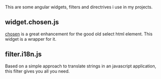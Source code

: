 This are some angular widgets, filters and directrives i use in my projects.

## widget.chosen.js
[chosen](https://github.com/harvesthq/chosen/) is a great enhancement for the good old select html element. This widget is a wrapper for it.

## filter.i18n.js
Based on a simple approach to translate strings in an javascript application, this filter gives you all you need.
